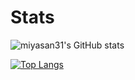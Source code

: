# Stats


![miyasan31's GitHub stats](https://github-readme-stats.vercel.app/api?username=miyasan31&hide_title=true&count_private=true&show_icons=true&theme=dark")

[![Top Langs](https://github-readme-stats.vercel.app/api/top-langs/?username=miyasan31&hide_title=true&layout=compact&hide=html,CSS,Objective-C,Dockerfile,Ruby,Starlark,Shell,Java&theme=dark)](https://github.com/anuraghazra/github-readme-stats)
